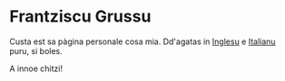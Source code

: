 # Frantziscu Grussu
Custa est sa pàgina personale cosa mia. Dd'agatas in [Inglesu](https://github.com/fragrussu/fragrussu.github.io/blob/master/README.md) e [Italianu](https://github.com/fragrussu/fragrussu.github.io/blob/master/README.it.md) puru, si boles.

A innoe chitzi!

